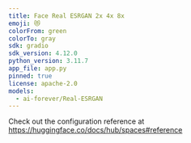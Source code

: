 ```yaml
---
title: Face Real ESRGAN 2x 4x 8x
emoji: 😻
colorFrom: green
colorTo: gray
sdk: gradio
sdk_version: 4.12.0
python_version: 3.11.7
app_file: app.py
pinned: true
license: apache-2.0
models:
  - ai-forever/Real-ESRGAN
---
```


Check out the configuration reference at https://huggingface.co/docs/hub/spaces#reference
